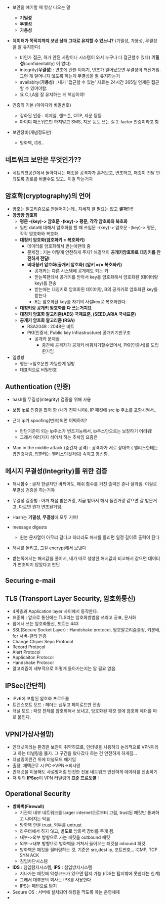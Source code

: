 - 보안을 얘기할 때 항상 나오는 말
	- **기밀성**
	- **무결성**
	- **가용성**

- **데이터가 목적지까지 보낸 상태 그대로 유지할 수 있느냐?** (기밀성, 가용성, 무결성을 잘 유지한다)
	- 비인가 접근, 허가 안된 사람이나 시스템이 와서 누구나 다 접근할수 있다( **기밀성**(confidentality) 이 없다)
	- integrity(**무결성**) : 변조에 관한 이야기, 변조가 일어났으면 무결성이 깨진거임. 그런 게 일어나지 않도록 하는게 무결성을 잘 유지하는거
	- availabity(**가용성**) : 내가 '접근할 수 있는' 자료는 24시간 365일 언제든 접근할 수 있어야함.
	- 요 C,I,A를 잘 유지하는 게 핵심이야!
- 인증의 기본 (아이디와 비밀번호)
	- 강화된 인증 : 이메일, 핸드폰, OTP, 지문 등등 
	- 아이디 패스워드만 하지말고 SMS, 지문 등도 쓰는 걸 2-factor 인증이라고 함
- 보안장비(개념정도만)
	- 방화벽, IDS..

## 네트워크 보안은 무엇인가??

- 네트워크공간에서 돌아다니는 패킷을 공격자가 훔쳐보고, 변조하고, 패킷이 전달 안되도록 경로를 바꿀수도 있고.. 이걸 막는거지
## 암호학(cryptography)의 언어

- 암호는 알고리즘으로 만들어지는데.. 자세히 알 필요는 없고 **결과**만!!
- **양방향 암호화**
	- **평문 -(key)-> 암호문 -(key)-> 평문, 각각 암호화와 복호화**
	- 일반 data에 대해서 암호화를 할 때 쓰임문 -(key)-> 암호문 -(key)-> 평문, 각각 암호화와 복호화
	- **대칭키 암호화(암호화키 = 복호화키)**
		- 데이터를 암호화해서 받는애한테 줌
		- 문제점 : 키는 어떻게 안전하게 주지? 해결책이 **공개키암호화로 대칭키를 안전하게 전달!**
		- **비대칭키 암호화(공개키 암호화)  (암키 =/= 복호화키)**
			- 공개키는 다른 시스템에 공개해도 되는 키
			- 받는쪽한테서 공개키를 받아서 key를 암호화해서 암호화된 (데이터랑 key)를 전송
			- 받는애는 대칭키로 암호화된 데이터랑, B의 공개키로 암호화된 key를 받는다
			- B는 암호화돤 key를 자기의 사설key로 복호화한다.
	- **대칭키랑 공개키 암호화를 다 쓰는거지요**
	- **대칭키 암호화 알고리즘(AES) 국제표준, (SEED,ARIA 국내표준)**
	- **공개키 암호화 알고리즘 (RSA)**
		- RSA2048 : 2048은 비트 
		- PKI(인증서, Public key Infrastructure) 공개키기반구조
			- 공개키 문제점
				- 중간에 공격자가 공개키 바꿔치기할수있어서, PKI(인증서)를 도입한거임
- 일방향
	- 평문->암호문만 가능한게 일방
	- 대표적으로 비밀번호



## Authentication (인증)
- hash를 무결성(integrity) 검증을 위해 사용
- 보통 ip로 인증을 많이 함 (내가 진짜 나야), IP 패킷에 src ip 주소를 포함시켜서..

- 근데 ip가 spoofing(변조)되면 어떡하지?
	- 판단기준이 되는 ip주소가 변조가능해서, ip주소만으로는 보장하기 어려워!
	- 그래서 여러가지 섞어서 하는 추세임 요즘은

- Man in the middle attack (중간자 공격) : 공격자가 서로 상대측 ( 앨리스한테는 밥인것처럼, 밥한테는 앨리스인것처럼) 속이고 통신함.

## 메시지 무결성(Integrity)를 위한 검증

- 해시함수 : 글자 한글자만 바뀌어도, 해쉬 함수를 거친 출력은 존나 달라짐. 이걸로 무결성 검증을 하는거야
- 무결성 검증법 : 아까 처음 받은거랑, 지금 받아서 해시 돌린거랑 같으면 잘 받은거고, 다르면 뭔가 변조된거임.
- Hash는 **기밀성, 무결성**에 모두 기여!
- message digests
	- 원본 문자열이 아무리 길다고 하더라도 해시를 돌리면 일정 길이로 출력이 된다

- 해시를 돌리고, 그걸 encrypt해서 보낸다
- 받는쪽에서는 해시값을 풀어서, 내가 따로 생성한 해시값과 비교해서 같으면 데이터가 변조되지 않았다고 판단

## Securing e-mail



## TLS (Transport Layer Security, 암호화통신)
- 4계층과 Application layer 사이에서 동작한다.
- 표준화 : 앞으로 통신에는 TLS라는 암호화방법을 쓰라고 공표, 문서화
- 웹에서 쓰는 암호화통신, 포트는 443
- SSL(Secure Socket Layer) : Handshake protocol, 암호알고리즘결정, 키분배, for 서버-클라 인증
- Change Chiper Sepc Protocol
- Record Protocol
- Alert Protocol
- Applicaiton Protocol
- Handshake Protocol
- 알고리즘이 세부적으로 어떻게 돌아가는지는 알 필요 없음.

## IPSec(간단히)

- IPv6에 포함된 암호화 프로토콜
- 트랜스포트 모드 : 헤더는 냅두고 페이로드만 전송
- 터널 모드 : 패킷 전체를 암호화해서 보내고, 암호화된 패킷 앞에 암호화 헤더를 따로 붙인다.

## VPN(가상사설망)

- 인터넷이라는 환경은 보안이 취약하므로, 인터넷을 사용하되 논리적으로 VPN이라고 하는 터널링을 뚫자. 그 구간을 왔다갔다 하는 건 안전하게 하게끔...
- 터널링이란건 위에 터널모드 애기임
- 출장, 재택근무 시 PC->VPN->회사망
- 인터넷을 이용해도 사설망처럼 안전한 전용 네트워크 안전하게 데이터를 전송하기
- 저 위의 **IPSec**이 VPN 터널링의 **표준 프로토콜** !


## Operational Security

- **방화벽(Firewall)**
	- 기관의 내부 네트워크를 larger internet으로부터 고립, trust된 패킷만 통과하고 나머지는 막음
	- 방화벽 안을 trust, 외부를 untrust
	- 라우터에서 하지 않고, 별도로 방화벽 장비를 두게 됨.
	- 내부->외부 방향으로 가는 패킷을 outbound 패킷
	- 외부->내부 방향으로 방화벽을 거쳐서 들어오는 패킷을 inbound 패킷
	- 방화벽은 패킷을 필터링하는 것, 기준은 src,dest ip, 포트번호,.. ICMP, TCP SYN ACK
	- 침입차단시스템
- **IDS** : 침입탐지시스템, **IPS** : 침입방지시스템
	- 지나가는 패킷에 악성코드가 있으면 탐지 가능 (IDS는 탐지밖에 못한다는 한계)
	- 그래서 대부분의 회사는 IPS를 사용한다
	- IPS는 패턴으로 탐지
- Sequre OS : 서버에 설치되어 해킹을 막도록 하는 운영체제
- 